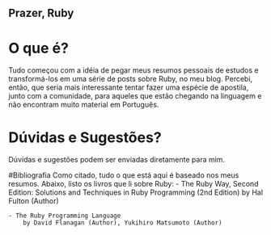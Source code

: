 ## Prazer, Ruby

# O que é?
Tudo começou com a idéia de pegar meus resumos pessoais de estudos e transformá-los em uma série de posts sobre Ruby, no meu blog. Percebi, então, que seria mais interessante tentar fazer uma espécie de apostila, junto com a comunidade, para aqueles que estão chegando na linguagem e não encontram muito material em Português.

# Dúvidas e Sugestões?
Dúvidas e sugestões podem ser enviadas diretamente para mim.

#Bibliografia
Como citado, tudo o que está aqui é baseado nos meus resumos. Abaixo, listo os livros que li sobre Ruby:
	- The Ruby Way, Second Edition: Solutions and Techniques in Ruby Programming (2nd Edition)
		by Hal Fulton (Author)

	- The Ruby Programming Language
		by David Flanagan (Author), Yukihiro Matsumoto (Author)

